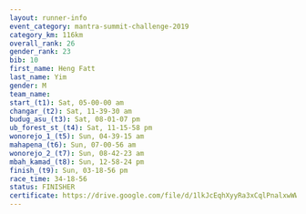 ```yaml
---
layout: runner-info 
event_category: mantra-summit-challenge-2019 
category_km: 116km 
overall_rank: 26
gender_rank: 23
bib: 10
first_name: Heng Fatt
last_name: Yim
gender: M
team_name: 
start_(t1): Sat, 05-00-00 am
changar_(t2): Sat, 11-39-30 am
budug_asu_(t3): Sat, 08-01-07 pm
ub_forest_st_(t4): Sat, 11-15-58 pm
wonorejo_1_(t5): Sun, 04-39-15 am
mahapena_(t6): Sun, 07-00-56 am
wonorejo_2_(t7): Sun, 08-42-23 am
mbah_kamad_(t8): Sun, 12-58-24 pm
finish_(t9): Sun, 03-18-56 pm
race_time: 34-18-56
status: FINISHER
certificate: https://drive.google.com/file/d/1lkJcEqhXyyRa3xCqlPnalxwWWW6mg8cr/view?usp=sharing
---
```

